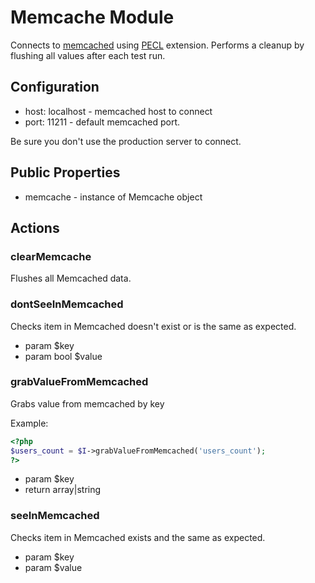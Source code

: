 # Memcache Module

Connects to [memcached](http://www.memcached.org/) using [PECL](http://www.php.net/manual/en/intro.memcache.php) extension.
Performs a cleanup by flushing all values after each test run.

## Configuration

* host: localhost - memcached host to connect
* port: 11211 - default memcached port.

Be sure you don't use the production server to connect.

## Public Properties

* memcache - instance of Memcache object


## Actions


### clearMemcache


Flushes all Memcached data.


### dontSeeInMemcached


Checks item in Memcached doesn't exist or is the same as expected.

 * param $key
 * param bool $value


### grabValueFromMemcached


Grabs value from memcached by key

Example:

``` php
<?php
$users_count = $I->grabValueFromMemcached('users_count');
?>
```

 * param $key
 * return array|string


### seeInMemcached


Checks item in Memcached exists and the same as expected.

 * param $key
 * param $value
